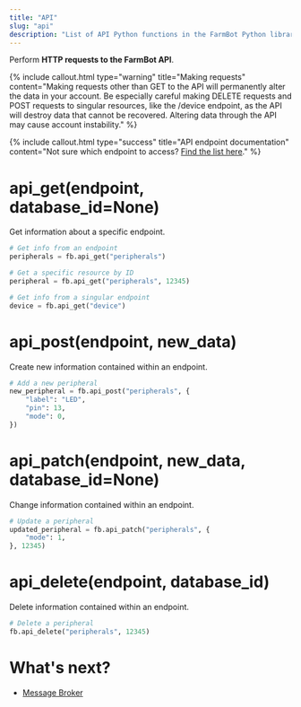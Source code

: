 ```yaml
---
title: "API"
slug: "api"
description: "List of API Python functions in the FarmBot Python library"
---
```


Perform **HTTP requests to the FarmBot API**.

{%
include callout.html
type="warning"
title="Making requests"
content="Making requests other than GET to the API will permanently alter the data in your account. Be especially careful making DELETE requests and POST requests to singular resources, like the /device endpoint, as the API will destroy data that cannot be recovered. Altering data through the API may cause account instability."
%}

{%
include callout.html
type="success"
title="API endpoint documentation"
content="Not sure which endpoint to access? [Find the list here](../../docs/web-app/api-docs.md)."
%}

# api_get(endpoint, database_id=None)

Get information about a specific endpoint.

```python
# Get info from an endpoint
peripherals = fb.api_get("peripherals")
```

```python
# Get a specific resource by ID
peripheral = fb.api_get("peripherals", 12345)
```

```python
# Get info from a singular endpoint
device = fb.api_get("device")
```

# api_post(endpoint, new_data)

Create new information contained within an endpoint.

```python
# Add a new peripheral
new_peripheral = fb.api_post("peripherals", {
    "label": "LED",
    "pin": 13,
    "mode": 0,
})
```

# api_patch(endpoint, new_data, database_id=None)

Change information contained within an endpoint.

```python
# Update a peripheral
updated_peripheral = fb.api_patch("peripherals", {
    "mode": 1,
}, 12345)
```

# api_delete(endpoint, database_id)

Delete information contained within an endpoint.

```python
# Delete a peripheral
fb.api_delete("peripherals", 12345)
```

# What's next?

 * [Message Broker](./message-broker.md)
